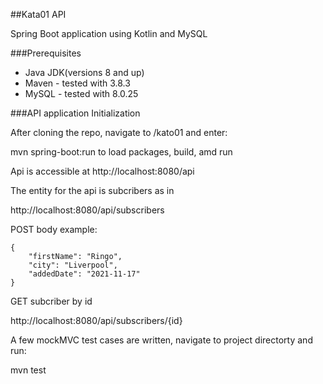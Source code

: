##Kata01 API

Spring Boot application using Kotlin and MySQL

###Prerequisites

* Java JDK(versions 8 and up)
* Maven - tested with 3.8.3
* MySQL - tested with 8.0.25

###API application Initialization

After cloning the repo, navigate to /kato01 and enter:

mvn spring-boot:run
to load packages, build, amd run

Api is accessible at http://localhost:8080/api

The entity for the api is subcribers as in

http://localhost:8080/api/subscribers

POST body example:

```
{
    "firstName": "Ringo",
    "city": "Liverpool",
    "addedDate": "2021-11-17"
}
```

GET subcriber by id

http://localhost:8080/api/subscribers/{id}

A few mockMVC test cases are written, navigate to project directorty and run:

mvn test






